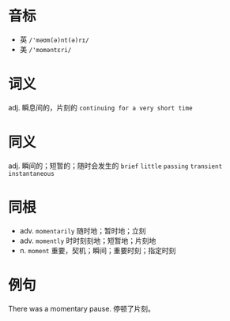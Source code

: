 # 音标

- 英 `/'məʊm(ə)nt(ə)rɪ/`
- 美 `/'moməntɛri/`

# 词义

adj. 瞬息间的，片刻的
`continuing for a very short time`

# 同义

adj. 瞬间的；短暂的；随时会发生的
`brief` `little` `passing` `transient` `instantaneous`

# 同根

- adv. `momentarily` 随时地；暂时地；立刻
- adv. `momently` 时时刻刻地；短暂地；片刻地
- n. `moment` 重要，契机；瞬间；重要时刻；指定时刻

# 例句

There was a momentary pause.
停顿了片刻。


